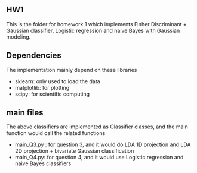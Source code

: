 ## HW1
This is the folder for homework 1 which implements Fisher Discriminant + Gaussian classifier, Logistic regression and naive Bayes with Gaussian modeling.

## Dependencies
The implementation mainly depend on these libraries
- sklearn: only used to load the data
- matplotlib: for plotting
- scipy: for scientific computing

## main files
The above classifiers are implemented as Classifier classes, and the main function would call the related functions
- main_Q3.py : for question 3, and it would do LDA 1D projection and LDA 2D projection + bivariate Gaussian classification
- main_Q4.py: for question 4, and it would use Logistic regression and naive Bayes classifiers


